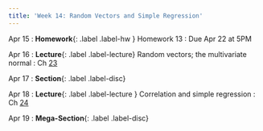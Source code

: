 ```yaml
---
title: 'Week 14: Random Vectors and Simple Regression'
---
```


Apr 15
: **Homework**{: .label .label-hw } Homework 13
    : Due Apr 22 at 5PM

Apr 16
: **Lecture**{: .label .label-lecture} Random vectors; the multivariate normal
    : Ch [23](http://prob140.org/textbook/content/Chapter_23/00_Multivariate_Normal_RVs.html)
    
Apr 17
: **Section**{: .label .label-disc}

Apr 18
: **Lecture**{: .label .label-lecture } Correlation and simple regression
    : Ch [24](http://prob140.org/textbook/content/Chapter_24/00_Simple_Linear_Regression.html)
    
Apr 19
: **Mega-Section**{: .label .label-disc}
